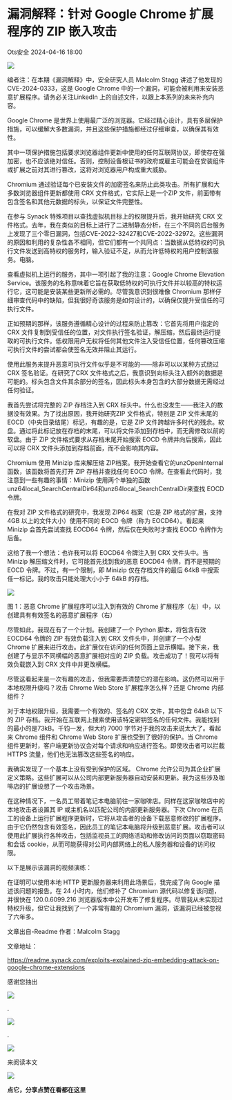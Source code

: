 #  漏洞解释：针对 Google Chrome 扩展程序的 ZIP 嵌入攻击   
 Ots安全   2024-04-16 18:00  
  
![](https://mmbiz.qpic.cn/mmbiz_gif/bL2iaicTYdZn7gtxSFZlfuCW6AdQib8Q1onbR0U2h9icP1eRO6wH0AcyJmqZ7USD0uOYncCYIH7ZEE8IicAOPxyb9IA/640?wx_fmt=gif "")  
  
编者注：在本期《漏洞解释》中，安全研究人员 Malcolm Stagg 讲述了他发现的 CVE-2024-0333，这是 Google Chrome 中的一个漏洞，可能会被利用来安装恶意扩展程序。请务必关注LinkedIn 上的自述文件，以跟上本系列的未来补充内容。  
  
  
Google Chrome 是世界上使用最广泛的浏览器。它经过精心设计，具有多层保护措施，可以缓解大多数漏洞，并且这些保护措施都经过仔细审查，以确保其有效性。  
  
  
其中一项保护措施包括要求浏览器组件更新中使用的任何互联网协议，即使存在强加密，也不应该绝对信任。否则，控制设备根证书的政府或雇主可能会在安装组件或扩展之前对其进行篡改，这将对浏览器用户构成重大威胁。  
  
  
Chromium 通过验证每个已安装文件的加密签名来防止此类攻击。所有扩展和大多数浏览器组件更新都使用 CRX 文件格式，它实际上是一个ZIP 文件，前面带有包含签名和其他元数据的标头，以保证文件完整性。  
  
  
在参与 Synack 特殊项目以查找虚拟机目标上的权限提升后，我开始研究 CRX 文件格式。去年，我在类似的目标上进行了二进制静态分析，在三个不同的后台服务上发现了三个零日漏洞，包括CVE-2022-32427和CVE-2022-32972。这些漏洞的原因和利用的复杂性各不相同，但它们都有一个共同点：当数据从低特权的可执行文件发送到高特权的服务时，输入验证不足，从而允许低特权的用户控制该服务。电脑。  
  
  
查看虚拟机上运行的服务，其中一项引起了我的注意：Google Chrome Elevation Service。该服务的名称意味着它旨在获取低特权的可执行文件并以较高的特权运行它，这可能是安装某些更新所必需的。尽管我意识到很难像 Chromium 那样仔细审查代码中的缺陷，但我很好奇该服务是如何设计的，以确保仅提升受信任的可执行文件。  
  
  
正如预期的那样，该服务遵循精心设计的过程来防止篡改：它首先将用户指定的 CRX 文件复制到受信任的位置，对文件执行签名验证，解压缩，然后最终运行提取的可执行文件。低权限用户无权将任何其他文件注入受信任位置，任何篡改压缩可执行文件的尝试都会使签名无效并阻止其运行。  
  
  
使用此服务来提升恶意可执行文件似乎是不可能的——除非可以以某种方式绕过CRX 签名验证。在研究了CRX 文件格式之后，我意识到向标头注入额外的数据是可能的。标头包含文件其余部分的签名，因此标头本身包含的大部分数据无需经过任何验证。  
  
  
我首先尝试将完整的 ZIP 存档注入到 CRX 标头中。什么也没发生——我注入的数据没有效果。为了找出原因，我开始研究ZIP 文件格式，特别是 ZIP 文件末尾的 EOCD（中央目录结尾）标记，有趣的是，它是 ZIP 文件跨越许多时代的残余。软盘。通过将此标记放在存档的末尾，可以将文件添加到存档中，而无需修改以前的软盘。由于 ZIP 文件格式要求从存档末尾开始搜索 EOCD 令牌并向后搜索，因此可以将 CRX 文件头添加到存档前面，而不会影响其内容。  
  
  
Chromium 使用 Minizip 库来解压缩 ZIP档案。我开始查看它的unzOpenInternal函数，该函数将首先打开 ZIP 存档并查找任何 EOCD 令牌。在查看此代码时，我注意到一些有趣的事情：Minizip 使用两个单独的函数unz64local_SearchCentralDir64和unz64local_SearchCentralDir来查找 EOCD 令牌。  
  
  
在我对 ZIP 文件格式的研究中，我发现 ZIP64 档案（它是 ZIP 格式的扩展，支持 4GB 以上的文件大小）使用不同的 EOCD 令牌（称为 EOCD64）。看起来 Minizip 会首先尝试查找 EOCD64 令牌，然后仅在失败时才查找 EOCD 令牌作为后备。  
  
  
这给了我一个想法：也许我可以将 EOCD64 令牌注入到 CRX 文件头中。当 Minizip 解压缩文件时，它可能首先找到我的恶意 EOCD64 令牌，而不是预期的 EOCD 令牌。不过，有一个限制，即 Minizip 仅在存档文件的最后 64kB 中搜索任一标记。我的攻击只能处理大小小于 64kB 的存档。  
  
![](https://mmbiz.qpic.cn/sz_mmbiz_png/rWGOWg48tacomtKLTx5O1eGcq6Bofzj4X2VLekRG6zfvBOSQQUCKic55F90HicOFTCQB6IQBKIAq1Fb47z2LbMBg/640?wx_fmt=png&from=appmsg "")  
  
图 1：恶意 Chrome 扩展程序可以注入到有效的 Chrome 扩展程序（左）中，以创建具有有效签名的恶意扩展程序（右）  
  
尽管如此，我现在有了一个计划。我创建了一个 Python 脚本，将包含有效 EOCD64 令牌的 ZIP 有效负载注入到 CRX 文件头中，并创建了一个小型 Chrome 扩展来进行攻击。此扩展仅在访问的任何页面上显示横幅。接下来，我创建了与显示不同横幅的恶意扩展相对应的 ZIP 负载。攻击成功了！我可以将有效负载嵌入到 CRX 文件中并更改横幅。  
  
  
尽管这看起来是一次有趣的攻击，但我需要弄清楚它的潜在影响。这仍然可以用于本地权限升级吗？攻击 Chrome Web Store 扩展程序怎么样？还是 Chrome 内部组件？  
  
  
对于本地权限升级，我需要一个有效的、签名的 CRX 文件，其中包含 64kB 以下的 ZIP 存档。我开始在互联网上搜索使用该特定密钥签名的任何文件。我能找到的最小的是73kB。千钧一发，但大约 7000 字节对于我的攻击来说太大了。看起来 Chrome 组件和 Chrome Web Store 扩展也受到了很好的保护。当 Chrome 组件更新时，客户端更新协议会对每个请求和响应进行签名。即使攻击者可以拦截 HTTPS 流量，他们也无法篡改这些签名的响应。  
  
  
我确实发现了一个基本上没有受到保护的区域。 Chrome 允许公司为其企业扩展定义策略。这些扩展可以从公司内部更新服务器自动安装和更新。我为这些涉及咖啡店的扩展设想了一个攻击场景。  
  
  
在这种情况下，一名员工带着笔记本电脑前往一家咖啡店。同样在这家咖啡店中的本地攻击者设置其 IP 或主机名以匹配公司的内部更新服务器。下次 Chrome 在员工的设备上运行扩展程序更新时，它将从攻击者的设备下载恶意修改的扩展程序。由于它仍然包含有效签名，因此员工的笔记本电脑将升级到恶意扩展。攻击者可以使用此扩展执行各种攻击，包括监视员工的网络活动和修改访问的页面以窃取密码和会话 cookie，从而可能获得对公司内部网络上的私人服务器和设备的访问权限。  
  
  
以下是展示该漏洞的视频演练：  
  
  
在证明可以使用本地 HTTP 更新服务器来利用此场景后，我完成了向 Google 描述该问题的报告。在 24 小时内，他们修补了 Chromium 源代码以修复该问题，并很快在 120.0.6099.216 浏览器版本中公开发布了修复程序。尽管我从未实现过特权升级，但它让我找到了一个非常有趣的 Chromium 漏洞，该漏洞已经被忽视了六年多。  
  
  
文章出自-Readme 作者：Malcolm Stagg  
  
文章地址：  
  
https://readme.synack.com/exploits-explained-zip-embedding-attack-on-google-chrome-extensions  
  
  
  
感谢您抽出  
  
![](https://mmbiz.qpic.cn/mmbiz_gif/Ljib4So7yuWgdSBqOibtgiaYWjL4pkRXwycNnFvFYVgXoExRy0gqCkqvrAghf8KPXnwQaYq77HMsjcVka7kPcBDQw/640?wx_fmt=gif "")  
  
.  
  
![](https://mmbiz.qpic.cn/mmbiz_gif/Ljib4So7yuWgdSBqOibtgiaYWjL4pkRXwycd5KMTutPwNWA97H5MPISWXLTXp0ibK5LXCBAXX388gY0ibXhWOxoEKBA/640?wx_fmt=gif "")  
  
.  
  
![](https://mmbiz.qpic.cn/mmbiz_gif/Ljib4So7yuWgdSBqOibtgiaYWjL4pkRXwycU99fZEhvngeeAhFOvhTibttSplYbBpeeLZGgZt41El4icmrBibojkvLNw/640?wx_fmt=gif "")  
  
来阅读本文  
  
![](https://mmbiz.qpic.cn/mmbiz_gif/Ljib4So7yuWge7Mibiad1tV0iaF8zSD5gzicbxDmfZCEL7vuOevN97CwUoUM5MLeKWibWlibSMwbpJ28lVg1yj1rQflyQ/640?wx_fmt=gif "")  
  
**点它，分享点赞在看都在这里**  
  
